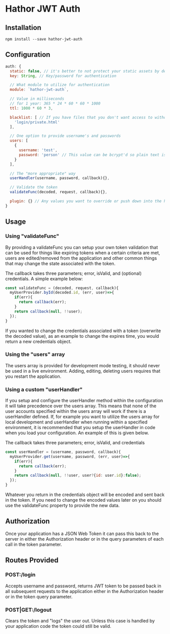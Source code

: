 Hathor JWT Auth
===

Installation
---

```
npm install --save hathor-jwt-auth
```

Configuration
---

```js
auth: {
  static: false, // it's better to not protect your static assets by default
  key: String, // Key/password for authentication

  // What module to utilize for authentication
  module: `hathor-jwt-auth`,

  // Value in milliseconds
  // for 1 year: 365 * 24 * 60 * 60 * 1000
  ttl: 1000 * 60 * 3,

  blacklist: [ // If you have files that you don't want access to without auth, then blacklist them
    'login/private.html'
  ],

  // One option to provide username's and passwords
  users: [
    {
      username: 'test',
      password: 'person' // This value can be bcrypt'd so plain text isn't ever shown
    }
  ],

  // The "more appropriate" way
  userHandler(username, password, callback){},

  // Validate the token
  validateFunc(decoded, request, callback){},

  plugin: {} // Any values you want to override or push down into the hapi-auth-jwt2 module
}
```

Usage
---

### Using "validateFunc"

By providing a validateFunc you can setup your own token validation that can be used for things like expiring tokens when a certain criteria are met, users are edited/removed from the application and other common things that may change the state associated with the token.

The callback takes three parameters; error, isValid, and (optional) credentials.  A simple example below:

```js
const validateFunc = (decoded, request, callback){
  myUserProvider.byId(decoded.id, (err, user)=>{
    if(err){
      return callback(err);
    }
    return callback(null, !!user);
  });
}
```

If you wanted to change the credentials associated with a token (overwrite the decoded value), as an example to change the expires time, you would return a new credentials object.

### Using the "users" array

The users array is provided for development mode testing, it should never be used in a live environment.  Adding, editing, deleting users requires that you restart the application.

### Using a custom "userHandler"

If you setup and configure the userHandler method within the configuration it will take precedence over the users array.  This means that none of the user accounts specified within the users array will work if there is a userHandler defined.  If, for example you want to utilize the users array for local development and userHandler when running within a specified environment, it is recommended that you setup the userHandler in code when you load your configuration.  An example of this is given below.

The callback takes three parameters; error, isValid, and credentials

```js
const userHandler = (username, password, callback){
  myUserProvider.get(username, password, (err, user)=>{
    if(err){
      return callback(err);
    }
    return callback(null, !!user, user?{id: user.id}:false);
  });
}
```

Whatever you return in the credentials object will be encoded and sent back in the token.  If you need to change the encoded values later on you should use the validateFunc property to provide the new data.

Authorization
---

Once your application has a JSON Web Token it can pass this back to the server in either the Authorization header or in the query parameters of each call in the token parameter.

Routes Provided
---

### POST:/login

Accepts username and password, returns JWT token to be passed back in all subsequent requests to the application either in the Authorization header or in the token query parameter.

### POST|GET:/logout

Clears the token and "logs" the user out.  Unless this case is handled by your application code the token could still be valid.
